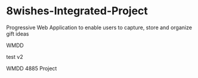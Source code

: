 # 8wishes-Integrated-Project
Progressive Web Application to enable users to capture, store and organize gift ideas


WMDD

test v2

WMDD 4885 Project

